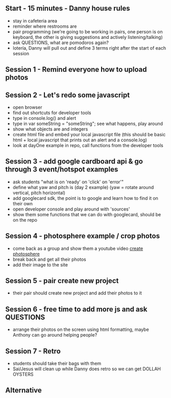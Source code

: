 ## Start - 15 minutes - Danny house rules
- stay in cafeteria area
- reminder where restrooms are
- pair programming (we're going to be working in pairs, one person is on keyboard, the other is giving suggestions and actively listening/talking)
- ask QUESTIONS, what are pomodoros again?
- lotería, Danny will pull out and define 3 terms right after the start of each session

## Session 1 - Remind everyone how to upload photos

## Session 2 - Let's redo some javascript
- open browser
- find out shortcuts for developer tools
- type in console.log() and alert
- type in var someString = "someString"; see what happens, play around
- show what objects are and integers
- create html file and embed your local javascript file (this should be basic html + local javascript that prints out an alert and a console.log)
- look at dayOne example in repo, call functions from the developer tools

## Session 3 - add google cardboard api & go through 3 event/hotspot examples
- ask students "what is on 'ready' on 'click' on 'error'"
- define what yaw and pitch is (day 2 example) (yaw = rotate around vertical, pitch horizontal)
- add googlecard sdk, the point is to google and learn how to find it on their own
- open developer console and play around with 'sources'
- show them some functions that we can do with googlecard, should be on the repo

## Session 4 - photosphere example / crop photos
- come back as a group and show them a youtube video [create photosphere](https://www.youtube.com/watch?v=NPs3eIiWRaw)
- break back and get all their photos
- add their image to the site

## Session 5 - pair create new project
- their pair should create new project and add their photos to it

## Session 6 - free time to add more js and ask QUESTIONS
- arrange their photos on the screen using html formatting, maybe Anthony can go around helping people?

## Session 7 - Retro
- students should take their bags with them
- Sai/Jesus will clean up while Danny does retro so we can get DOLLAH OYSTERS


## Alternative
